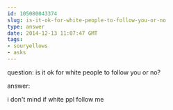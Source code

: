 ```yaml
---
id: 105080043374
slug: is-it-ok-for-white-people-to-follow-you-or-no
type: answer
date: 2014-12-13 11:07:47 GMT
tags:
- souryellows
- asks
---
```

question: is it ok for white people to follow you or no?

answer: <p>i don't mind if white ppl follow me</p>